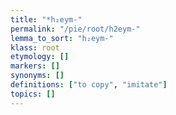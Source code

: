 ```yaml
---
title: "*h₂eym-"
permalink: "/pie/root/h2eym-"
lemma_to_sort: "h₂eym-"
klass: root
etymology: []
markers: []
synonyms: []
definitions: ["to copy", "imitate"]
topics: []
---
```

